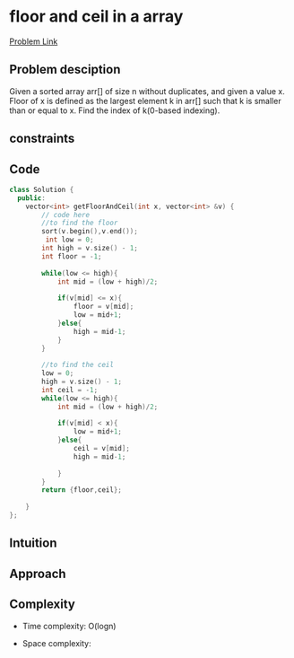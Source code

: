 # floor and ceil in a array 
[Problem Link](https://www.geeksforgeeks.org/problems/floor-in-a-sorted-array-1587115620/1?track=DSASP-Searching&amp%253BbatchId=154)

## Problem desciption 

Given a sorted array arr[] of size n without duplicates, and given a value x. Floor of x is defined as the largest element k in arr[] such that k is smaller than or equal to x. Find the index of k(0-based indexing).

## constraints


## Code
```cpp
class Solution {
  public:
    vector<int> getFloorAndCeil(int x, vector<int> &v) {
        // code here
        //to find the floor 
        sort(v.begin(),v.end());
         int low = 0;
        int high = v.size() - 1;
        int floor = -1;
        
        while(low <= high){
            int mid = (low + high)/2;
            
            if(v[mid] <= x){
                floor = v[mid];
                low = mid+1;
            }else{
                high = mid-1;
            }
        }
        
        //to find the ceil 
        low = 0;
        high = v.size() - 1;
        int ceil = -1;
        while(low <= high){
            int mid = (low + high)/2;
            
            if(v[mid] < x){
                low = mid+1;
            }else{
                ceil = v[mid];
                high = mid-1;
                
            }
        }
        return {floor,ceil};
        
    }
};

```

## Intuition


## Approach


## Complexity
- Time complexity: O(logn)


- Space complexity:

